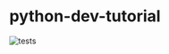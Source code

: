 # python-dev-tutorial
![tests](https://github.com/kikugawa-shoma/python-dev-tutorial/workflows/tests/badge.svg)
